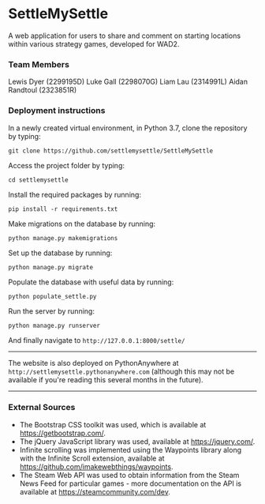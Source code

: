 # SettleMySettle
A web application for users to share and comment on starting locations within various strategy games, developed for WAD2.

### Team Members

Lewis Dyer (2299195D)
Luke Gall (2298070G)
Liam Lau (2314991L)
Aidan Randtoul (2323851R)

### Deployment instructions

In a newly created virtual environment, in Python 3.7, clone the repository by typing:
```
git clone https://github.com/settlemysettle/SettleMySettle
```
Access the project folder by typing:
```
cd settlemysettle
```

Install the required packages by running:
```
pip install -r requirements.txt
```

Make migrations on the database by running:
```
python manage.py makemigrations
```

Set up the database by running:
```
python manage.py migrate
```
Populate the database with useful data by running:
```
python populate_settle.py
```

Run the server by running:
```
python manage.py runserver
```

And finally navigate to `http://127.0.0.1:8000/settle/`

---

The website is also deployed on PythonAnywhere at `http://settlemysettle.pythonanywhere.com` (although this may not be available if you're reading this several months in the future).

---

### External Sources

* The Bootstrap CSS toolkit was used, which is available at https://getbootstrap.com/.
* The jQuery JavaScript library was used, available at https://jquery.com/.
* Infinite scrolling was implemented using the Waypoints library along with the Infinite Scroll extension, available at https://github.com/imakewebthings/waypoints.
* The Steam Web API was used to obtain information from the Steam News Feed for particular games - more documentation on the API is available at https://steamcommunity.com/dev.
